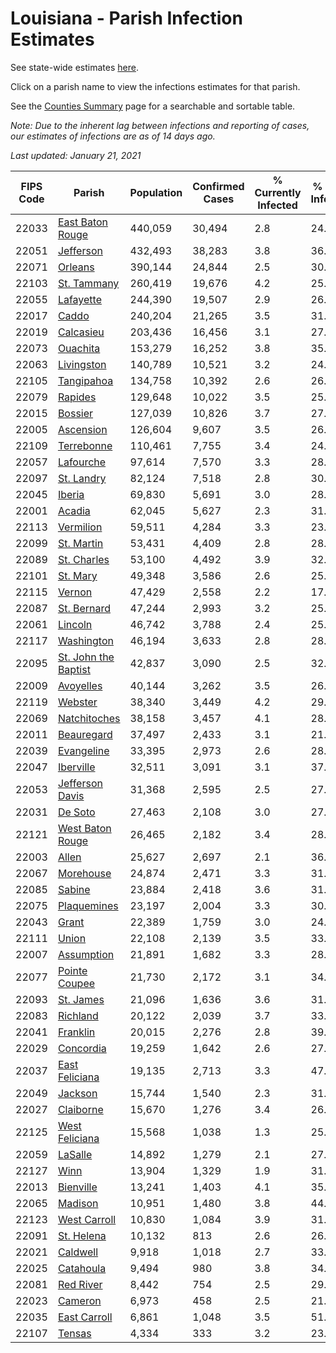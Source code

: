 # Louisiana - Parish Infection Estimates

See state-wide estimates [here](/infections/us-la).

Click on a parish name to view the infections estimates for that parish.

See the [Counties Summary](/infections/summary-counties) page for a searchable and sortable table.

*Note: Due to the inherent lag between infections and reporting of cases, our estimates of infections are as of 14 days ago.*

*Last updated: January 21, 2021*

|   FIPS Code |                                       Parish |   Population |   Confirmed Cases |   % Currently Infected |   % Total Infected |
|-------------|----------------------------------------------|--------------|-------------------|------------------------|--------------------|
|       22033 |         [East Baton Rouge](east-baton-rouge) |      440,059 |            30,494 |                    2.8 |               24.6 |
|       22051 |                       [Jefferson](jefferson) |      432,493 |            38,283 |                    3.8 |               36.1 |
|       22071 |                           [Orleans](orleans) |      390,144 |            24,844 |                    2.5 |               30.0 |
|       22103 |                   [St. Tammany](st.-tammany) |      260,419 |            19,676 |                    4.2 |               25.8 |
|       22055 |                       [Lafayette](lafayette) |      244,390 |            19,507 |                    2.9 |               26.6 |
|       22017 |                               [Caddo](caddo) |      240,204 |            21,265 |                    3.5 |               31.0 |
|       22019 |                       [Calcasieu](calcasieu) |      203,436 |            16,456 |                    3.1 |               27.1 |
|       22073 |                         [Ouachita](ouachita) |      153,279 |            16,252 |                    3.8 |               35.4 |
|       22063 |                     [Livingston](livingston) |      140,789 |            10,521 |                    3.2 |               24.0 |
|       22105 |                     [Tangipahoa](tangipahoa) |      134,758 |            10,392 |                    2.6 |               26.5 |
|       22079 |                           [Rapides](rapides) |      129,648 |            10,022 |                    3.5 |               25.5 |
|       22015 |                           [Bossier](bossier) |      127,039 |            10,826 |                    3.7 |               27.1 |
|       22005 |                       [Ascension](ascension) |      126,604 |             9,607 |                    3.5 |               26.2 |
|       22109 |                     [Terrebonne](terrebonne) |      110,461 |             7,755 |                    3.4 |               24.5 |
|       22057 |                       [Lafourche](lafourche) |       97,614 |             7,570 |                    3.3 |               28.0 |
|       22097 |                     [St. Landry](st.-landry) |       82,124 |             7,518 |                    2.8 |               30.1 |
|       22045 |                             [Iberia](iberia) |       69,830 |             5,691 |                    3.0 |               28.4 |
|       22001 |                             [Acadia](acadia) |       62,045 |             5,627 |                    2.3 |               31.1 |
|       22113 |                       [Vermilion](vermilion) |       59,511 |             4,284 |                    3.3 |               23.3 |
|       22099 |                     [St. Martin](st.-martin) |       53,431 |             4,409 |                    2.8 |               28.5 |
|       22089 |                   [St. Charles](st.-charles) |       53,100 |             4,492 |                    3.9 |               32.0 |
|       22101 |                         [St. Mary](st.-mary) |       49,348 |             3,586 |                    2.6 |               25.7 |
|       22115 |                             [Vernon](vernon) |       47,429 |             2,558 |                    2.2 |               17.2 |
|       22087 |                   [St. Bernard](st.-bernard) |       47,244 |             2,993 |                    3.2 |               25.3 |
|       22061 |                           [Lincoln](lincoln) |       46,742 |             3,788 |                    2.4 |               25.5 |
|       22117 |                     [Washington](washington) |       46,194 |             3,633 |                    2.8 |               28.0 |
|       22095 | [St. John the Baptist](st.-john-the-baptist) |       42,837 |             3,090 |                    2.5 |               32.8 |
|       22009 |                       [Avoyelles](avoyelles) |       40,144 |             3,262 |                    3.5 |               26.4 |
|       22119 |                           [Webster](webster) |       38,340 |             3,449 |                    4.2 |               29.1 |
|       22069 |                 [Natchitoches](natchitoches) |       38,158 |             3,457 |                    4.1 |               28.7 |
|       22011 |                     [Beauregard](beauregard) |       37,497 |             2,433 |                    3.1 |               21.0 |
|       22039 |                     [Evangeline](evangeline) |       33,395 |             2,973 |                    2.6 |               28.9 |
|       22047 |                       [Iberville](iberville) |       32,511 |             3,091 |                    3.1 |               37.2 |
|       22053 |           [Jefferson Davis](jefferson-davis) |       31,368 |             2,595 |                    2.5 |               27.5 |
|       22031 |                           [De Soto](de-soto) |       27,463 |             2,108 |                    3.0 |               27.6 |
|       22121 |         [West Baton Rouge](west-baton-rouge) |       26,465 |             2,182 |                    3.4 |               28.0 |
|       22003 |                               [Allen](allen) |       25,627 |             2,697 |                    2.1 |               36.2 |
|       22067 |                       [Morehouse](morehouse) |       24,874 |             2,471 |                    3.3 |               31.3 |
|       22085 |                             [Sabine](sabine) |       23,884 |             2,418 |                    3.6 |               31.6 |
|       22075 |                   [Plaquemines](plaquemines) |       23,197 |             2,004 |                    3.3 |               30.6 |
|       22043 |                               [Grant](grant) |       22,389 |             1,759 |                    3.0 |               24.3 |
|       22111 |                               [Union](union) |       22,108 |             2,139 |                    3.5 |               33.5 |
|       22007 |                     [Assumption](assumption) |       21,891 |             1,682 |                    3.3 |               28.1 |
|       22077 |               [Pointe Coupee](pointe-coupee) |       21,730 |             2,172 |                    3.1 |               34.3 |
|       22093 |                       [St. James](st.-james) |       21,096 |             1,636 |                    3.6 |               31.1 |
|       22083 |                         [Richland](richland) |       20,122 |             2,039 |                    3.7 |               33.3 |
|       22041 |                         [Franklin](franklin) |       20,015 |             2,276 |                    2.8 |               39.9 |
|       22029 |                       [Concordia](concordia) |       19,259 |             1,642 |                    2.6 |               27.0 |
|       22037 |             [East Feliciana](east-feliciana) |       19,135 |             2,713 |                    3.3 |               47.1 |
|       22049 |                           [Jackson](jackson) |       15,744 |             1,540 |                    2.3 |               31.1 |
|       22027 |                       [Claiborne](claiborne) |       15,670 |             1,276 |                    3.4 |               26.9 |
|       22125 |             [West Feliciana](west-feliciana) |       15,568 |             1,038 |                    1.3 |               25.0 |
|       22059 |                           [LaSalle](lasalle) |       14,892 |             1,279 |                    2.1 |               27.3 |
|       22127 |                                 [Winn](winn) |       13,904 |             1,329 |                    1.9 |               31.3 |
|       22013 |                       [Bienville](bienville) |       13,241 |             1,403 |                    4.1 |               35.5 |
|       22065 |                           [Madison](madison) |       10,951 |             1,480 |                    3.8 |               44.5 |
|       22123 |                 [West Carroll](west-carroll) |       10,830 |             1,084 |                    3.9 |               31.4 |
|       22091 |                     [St. Helena](st.-helena) |       10,132 |               813 |                    2.6 |               26.8 |
|       22021 |                         [Caldwell](caldwell) |        9,918 |             1,018 |                    2.7 |               33.2 |
|       22025 |                       [Catahoula](catahoula) |        9,494 |               980 |                    3.8 |               34.9 |
|       22081 |                       [Red River](red-river) |        8,442 |               754 |                    2.5 |               29.3 |
|       22023 |                           [Cameron](cameron) |        6,973 |               458 |                    2.5 |               21.0 |
|       22035 |                 [East Carroll](east-carroll) |        6,861 |             1,048 |                    3.5 |               51.1 |
|       22107 |                             [Tensas](tensas) |        4,334 |               333 |                    3.2 |               23.6 |
